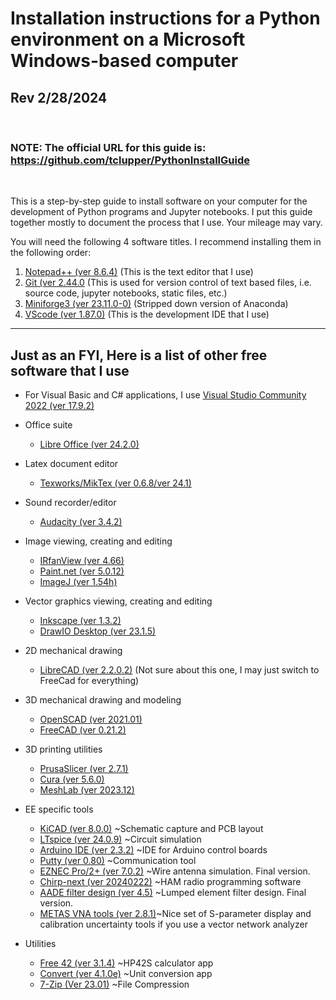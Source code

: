# Installation instructions for a Python environment on a Microsoft Windows-based computer

## Rev 2/28/2024
<br>

### NOTE: The official URL for this guide is:  https://github.com/tclupper/PythonInstallGuide 
<br>

This is a step-by-step guide to install software on your computer for the development of Python programs and Jupyter notebooks.  I put this guide together mostly to document the process that I use.  Your mileage may vary.

You will need the following 4 software titles. I recommend installing them in the following order:

1) [Notepad++ (ver 8.6.4)](NotepadPlusPlus.md) (This is the text editor that I use)
2) [Git (ver 2.44.0](Git.md)  (This is used for version control of text based files, i.e. source code, jupyter notebooks, static files, etc.)
3) [Miniforge3 (ver 23.11.0-0)](Miniforge.md)  (Stripped down version of Anaconda)
4) [VScode (ver 1.87.0)](VScode.md)  (This is the development IDE that I use)
---
## Just as an FYI, Here is a list of other free software that I use
* For Visual Basic and C# applications, I use [Visual Studio Community 2022 (ver 17.9.2)](https://visualstudio.microsoft.com/vs/community)

* Office suite
    * [Libre Office (ver 24.2.0)](https://www.libreoffice.org)
* Latex document editor
    * [Texworks/MikTex (ver 0.6.8/ver 24.1)](https://miktex.org/download)
* Sound recorder/editor
    * [Audacity (ver 3.4.2)](https://www.audacityteam.org)
* Image viewing, creating and editing
    * [IRfanView (ver 4.66)](https://www.irfanview.com)
    * [Paint.net (ver 5.0.12)](https://www.getpaint.net)
    * [ImageJ (ver 1.54h)](https://imagej.nih.gov/ij/)
* Vector graphics viewing, creating and editing
    * [Inkscape (ver 1.3.2)](https://inkscape.org)
    * [DrawIO Desktop (ver 23.1.5)](https://github.com/jgraph/drawio-desktop/releases)
* 2D mechanical drawing
    * [LibreCAD (ver 2.2.0.2)](https://github.com/LibreCAD/LibreCAD/releases)  (Not sure about this one, I may just switch to FreeCad for everything)
* 3D mechanical drawing and modeling
    * [OpenSCAD (ver 2021.01)](https://openscad.org/downloads.html)
    * [FreeCAD (ver 0.21.2)](https://www.freecadweb.org)
* 3D printing utilities
    * [PrusaSlicer (ver 2.7.1)](https://www.prusa3d.com/prusaslicer)
    * [Cura (ver 5.6.0)](https://ultimaker.com/software/ultimaker-cura)
    * [MeshLab (ver 2023.12)](https://www.meshlab.net/#download)
* EE specific tools
    * [KiCAD (ver 8.0.0)](https://kicad.org/download/windows/) ~Schematic capture and PCB layout
    * [LTspice (ver 24.0.9)](https://www.analog.com/en/design-center/design-tools-and-calculators/ltspice-simulator.html) ~Circuit simulation
    * [Arduino IDE (ver 2.3.2)](https://www.arduino.cc/en/software) ~IDE for Arduino control boards
    * [Putty (ver 0.80)](https://www.putty.org) ~Communication tool
    * [EZNEC Pro/2+ (ver 7.0.2)](https://www.eznec.com/) ~Wire antenna simulation. Final version.
    * [Chirp-next (ver 20240222)](https://chirp.danplanet.com/projects/chirp/wiki/Download) ~HAM radio programming software
    * [AADE filter design (ver 4.5)](http://www.ke5fx.com/aadeflt.htm) ~Lumped element filter design. Final version.
    * [METAS VNA tools (ver 2.8.1)](https://www.metas.ch/metas/en/home/fabe/hochfrequenz/vna-tools.html)~Nice set of S-parameter display and calibration uncertainty tools if you use a vector network analyzer
* Utilities
    * [Free 42 (ver 3.1.4)](https://thomasokken.com/free42/) ~HP42S calculator app
    * [Convert (ver 4.1.0e)](https://joshmadison.com/convert-for-windows/) ~Unit conversion app
    * [7-Zip (Ver 23.01)](https://www.7-zip.org/) ~File Compression
